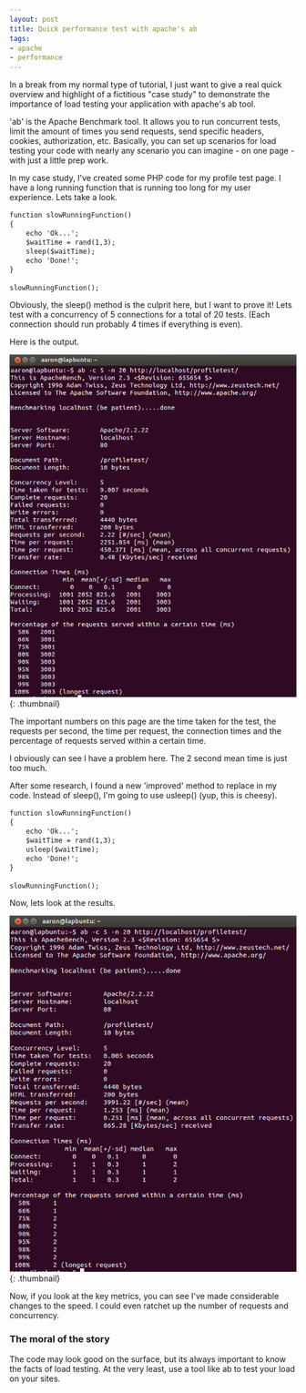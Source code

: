 ```yaml
---
layout: post
title: Quick performance test with apache's ab
tags:
- apache
- performance
---
```

In a break from my normal type of tutorial, I just want to give a real quick overview and highlight of a fictitious "case study" to demonstrate the importance of load testing your application with apache's ab tool.

'ab' is the Apache Benchmark tool.  It allows you to run concurrent tests, limit the amount of times you send requests, send specific headers, cookies, authorization, etc.  Basically, you can set up scenarios for load testing your code with nearly any scenario you can imagine - on one page - with just a little prep work.

In my case study, I've created some PHP code for my profile test page.  I have a long running function that is running too long for my user experience.  Lets take a look.

```php?start_inline=1     
function slowRunningFunction()
{
    echo 'Ok...';
    $waitTime = rand(1,3);
    sleep($waitTime);
    echo 'Done!';
}

slowRunningFunction();
```

Obviously, the sleep() method is the culprit here, but I want to prove it!  Lets test with a concurrency of 5 connections for a total of 20 tests.  (Each connection should run probably 4 times if everything is even).

Here is the output.

[![AB results](/uploads/2013/2.png)](/uploads/2013/2.png){: .thumbnail}

The important numbers on this page are the time taken for the test, the requests per second, the time per request, the connection times and the percentage of requests served within a certain time.

I obviously can see I have a problem here.  The 2 second mean time is just too much.

After some research, I found a new 'improved' method to replace in my code.  Instead of sleep(), I'm going to use usleep() (yup, this is cheesy).

```php?start_inline=1
function slowRunningFunction()
{
    echo 'Ok...';
    $waitTime = rand(1,3);
    usleep($waitTime);
    echo 'Done!';
}
    
slowRunningFunction();
```

Now, lets look at the results.

[![AB Results](/uploads/2013/4.png)](/uploads/2013/4.png){: .thumbnail}

Now, if you look at the key metrics, you can see I've made considerable changes to the speed.  I could even ratchet up the number of requests and concurrency.  

### The moral of the story

The code may look good on the surface, but its always important to know the facts of load testing.  At the very least, use a tool like ab to test your load on your sites.
